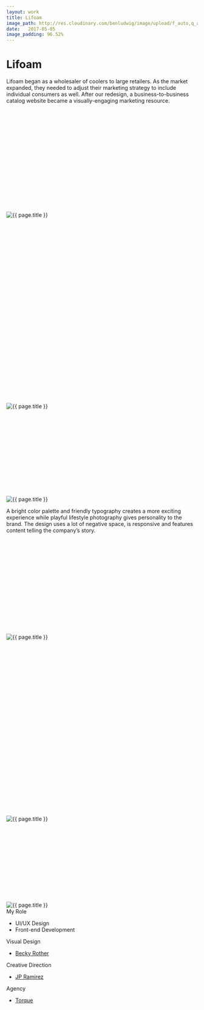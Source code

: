 ```yaml
---
layout: work
title: Lifoam
image_path: http://res.cloudinary.com/benludwig/image/upload/f_auto,q_auto/v1500057259/lifoam-2_gv9fdz.jpg
date:   2017-05-05
image_padding: 96.52%
---
```

<div class="grid-container">
<div class="grid">
<div class="grid-sizer"></div>

<div class="grid-item">
  <div class="copy-block revealblock">
    <h1>Lifoam</h1>
    <p>Lifoam began as a wholesaler of coolers to large retailers. As the market expanded, they needed to adjust their marketing strategy to include individual consumers as well. After our redesign, a business-to-business catalog website became a visually-engaging marketing resource.</p>
  </div>
</div>

<div class="grid-item">
<div class="imgblock revealblock" style="padding-top: 53.63%">
  <div class="signal"></div>
  <div class="imgfull">
  <img src="http://res.cloudinary.com/benludwig/image/upload/f_auto,q_auto/v1500057253/lifoam-1_hwkjnr.jpg" alt="{{ page.title }}" onload="imgLoaded(this)">
</div>
</div>
</div>

<div class="grid-item">
<div class="imgblock revealblock" style="padding-top: 96.52%">
  <div class="signal"></div>
  <div class="imgfull">
  <img src="http://res.cloudinary.com/benludwig/image/upload/f_auto,q_auto/v1500057259/lifoam-2_gv9fdz.jpg" alt="{{ page.title }}" onload="imgLoaded(this)">
</div>
</div>
</div>

<div class="grid-item">
<div class="imgblock revealblock" style="padding-top: 45.29%">
  <div class="signal"></div>
  <div class="imgfull">
  <img src="http://res.cloudinary.com/benludwig/image/upload/f_auto,q_auto/v1500057255/lifoam-3_ujf5xs.gif" alt="{{ page.title }}" onload="imgLoaded(this)">
</div>
</div>
</div>

<div class="grid-item">
  <div class="copy-block revealblock">
    <p>A bright color palette and friendly typography creates a more exciting experience while playful lifestyle photography gives personality to the brand. The design uses a lot of negative space, is responsive and features content telling the company’s story.</p>
  </div>
</div>

<div class="grid-item">
<div class="imgblock revealblock" style="padding-top: 49.51%">
  <div class="signal"></div>
  <div class="imgfull">
  <img src="http://res.cloudinary.com/benludwig/image/upload/f_auto,q_auto/v1500057256/lifoam-4_cvflww.jpg" alt="{{ page.title }}" onload="imgLoaded(this)">
</div>
</div>
</div>

<div class="grid-item">
<div class="imgblock revealblock" style="padding-top: 91.67%">
  <div class="signal"></div>
  <div class="imgfull">
  <img src="http://res.cloudinary.com/benludwig/image/upload/f_auto,q_auto/v1500057249/lifoam-6_jy18ze.jpg" alt="{{ page.title }}" onload="imgLoaded(this)">
</div>
</div>
</div>

<div class="grid-item">
<div class="imgblock revealblock" style="padding-top: 41.78%">
  <div class="signal"></div>
  <div class="imgfull">
  <img src="http://res.cloudinary.com/benludwig/image/upload/f_auto,q_auto/v1500057248/lifoam-5_pakqsb.gif" alt="{{ page.title }}" onload="imgLoaded(this)">
</div>
</div>
</div>

<div class="grid-item">
  <div class="copy-block revealblock">
    <div class="list-blocks">
        <div class="list-block">
            <div class="small">My Role</div>
            <ul>
              <li>UI/UX Design</li>
              <li>Front-end Development</li>
            </ul>
        </div>
        <div class="list-block">
            <div class="small">Visual Design</div>
            <ul>
              <li><a href="http://www.beckyrother.com/" target="_blank">Becky Rother</a></li>
            </ul>
        </div>
        <div class="list-block">
            <div class="small">Creative Direction</div>
            <ul>
              <li><a href="http://www.jpramirez.net/" target="_blank">JP Ramirez</a></li>
            </ul>
        </div>
        <div class="list-block">
            <div class="small">Agency</div>
            <ul>
              <li><a href="https://torque.digital/" target="_blank">Torque</a></li>
            </ul>
        </div>
    </div>
  </div>
</div>


</div>
</div>
